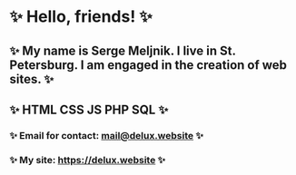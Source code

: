
# ✨ Hello, friends! ✨
## ✨ My name is Serge Meljnik. I live in St. Petersburg. I am engaged in the creation of web sites. ✨
## ✨ HTML CSS JS PHP SQL ✨
### ✨ Email for contact: mail@delux.website ✨
### ✨ My site: https://delux.website ✨

